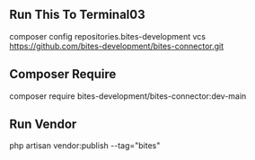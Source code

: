 ## Run This To Terminal03
composer config repositories.bites-development vcs https://github.com/bites-development/bites-connector.git
## Composer Require
composer require bites-development/bites-connector:dev-main
## Run Vendor
php artisan vendor:publish --tag="bites"
